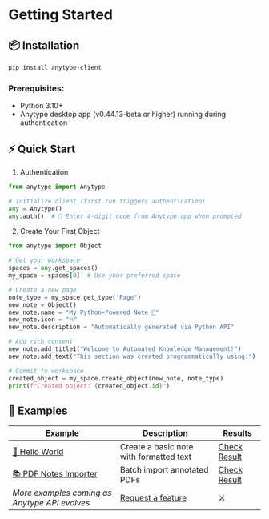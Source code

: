 # Getting Started

## 📦 Installation

```bash
pip install anytype-client
``` 

### Prerequisites:

- Python 3.10+
- Anytype desktop app (v0.44.13-beta or higher) running during authentication

## ⚡ Quick Start

1. Authentication

``` python
from anytype import Anytype

# Initialize client (first run triggers authentication)
any = Anytype()
any.auth()  # 🔑 Enter 4-digit code from Anytype app when prompted
``` 
2. Create Your First Object

``` python
from anytype import Object

# Get your workspace
spaces = any.get_spaces()
my_space = spaces[0]  # Use your preferred space

# Create a new page
note_type = my_space.get_type("Page")
new_note = Object()
new_note.name = "My Python-Powered Note 📝"
new_note.icon = "🔥"
new_note.description = "Automatically generated via Python API"

# Add rich content
new_note.add_title1("Welcome to Automated Knowledge Management!")
new_note.add_text("This section was created programmatically using:")

# Commit to workspace
created_object = my_space.create_object(new_note, note_type)
print(f"Created object: {created_object.id}")
```

## 🌟 Examples

| Example | Description | Results | 
|---------|-------------| ------  |
| [📄 Hello World](https://github.com/charlesneimog/anytype-client/examples/hello_world.py) | Create a basic note with formatted text | [Check Result](https://github.com/charlesneimog/anytype-client/resources/hello.png) |
| [📚 PDF Notes Importer](https://github.com/charlesneimog/anytype-client/examples/import-pdf-notes.py) | Batch import annotated PDFs | [Check Result](https://github.com/charlesneimog/anytype-client/resources/pdf.png) |
| *More examples coming as Anytype API evolves* | [Request a feature](https://github.com/charlesneimog/anytype-client/issues) | ⚔️ |
